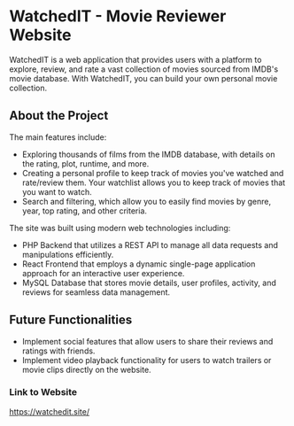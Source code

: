# WatchedIT - Movie Reviewer Website 

WatchedIT is a web application  that provides users with a platform to explore, review, and rate a vast collection of movies sourced from IMDB's movie database. With WatchedIT, you can build your own personal movie collection.

## About the Project

The main features include:

- Exploring thousands of films from the IMDB database, with details on the rating, plot, runtime, and more.
- Creating a personal profile to keep track of movies you've watched and rate/review them. Your watchlist allows you to keep track of movies that you want to watch.
- Search and filtering, which allow you to easily find movies by genre, year, top rating, and other criteria.

The site was built using modern web technologies including:

- PHP Backend that utilizes a REST API to manage all data requests and manipulations efficiently.
- React Frontend that employs a dynamic single-page application approach for an interactive user experience.
- MySQL Database that stores movie details, user profiles, activity, and reviews for seamless data management.

## Future Functionalities

- Implement social features that allow users to share their reviews and ratings with friends.
- Implement video playback functionality for users to watch trailers or movie clips directly on the website.

### Link to Website

<https://watchedit.site/>
